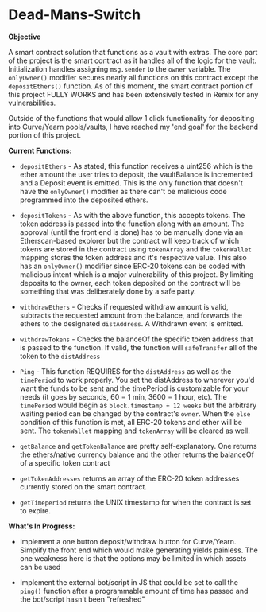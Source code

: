 # Dead-Mans-Switch

**Objective**

A smart contract solution that functions as a vault with extras. The core part of the project is the smart contract as it handles all of the logic for the vault. Initialization handles assigning `msg.sender` to the `owner` variable. The `onlyOwner()` modifier secures nearly all functions on this contract except the `depositEthers()` function. As of this moment, the smart contract portion of this project FULLY WORKS and has been extensively tested in Remix for any vulnerabilities. 

Outside of the functions that would allow 1 click functionality for depositing into Curve/Yearn pools/vaults, I have reached my 'end goal' for the backend portion of this project. 


**Current Functions:**

- `depositEthers` - As stated, this function receives a uint256 which is the ether amount the user tries to deposit, the vaultBalance is incremented and a Deposit event is emitted. This is the only function that doesn't have the `onlyOwner()` modifier as there can't be malicious code programmed into the deposited ethers.

- `depositTokens` - As with the above function, this accepts tokens. The token address is passed into the function along with an amount. The approval (until the front end is done) has to be manually done via an Etherscan-based explorer but the contract will keep track of which tokens are stored in the contract using `tokenArray` and the `tokenWallet` mapping stores the token address and it's respective value. This also has an `onlyOwner()` modifier since ERC-20 tokens can be coded with malicious intent which is a major vulnerability of this project. By limiting deposits to the owner, each token deposited on the contract will be something that was deliberately done by a safe party.

- `withdrawEthers` - Checks if requested withdraw amount is valid, subtracts the requested amount from the balance, and forwards the ethers to the designated `distAddress`. A Withdrawn event is emitted.

- `withdrawTokens` - Checks the balanceOf the specific token address that is passed to the function. If valid, the function will `safeTransfer` all of the token to the `distAddress`

- `Ping` - This function REQUIRES for the `distAddress` as well as the `timePeriod` to work properly. You set the distAddress to wherever you'd want the funds to be sent and the timePeriod is customizable for your needs (it goes by seconds, 60 = 1 min, 3600 = 1 hour, etc). The `timePeriod` would begin as `block.timestamp + 12 weeks` but the arbitrary waiting period can be changed by the contract's `owner`. When the `else` condition of this function is met, all ERC-20 tokens and ether will be sent. The `tokenWallet` mapping and `tokenArray` will be cleared as well.

- `getBalance` and `getTokenBalance` are pretty self-explanatory. One returns the ethers/native currency balance and the other returns the balanceOf of a specific token contract

- `getTokenAddresses` returns an array of the ERC-20 token addresses currently stored on the smart contract.

- `getTimeperiod` returns the UNIX timestamp for when the contract is set to expire.

**What's In Progress:**

- Implement a one button deposit/withdraw button for Curve/Yearn. Simplify the front end which would make generating yields painless. The one weakness here is that the options may be limited in which assets can be used 

- Implement the external bot/script in JS that could be set to call the `ping()` function after a programmable amount of time has passed and the bot/script hasn't been "refreshed"

